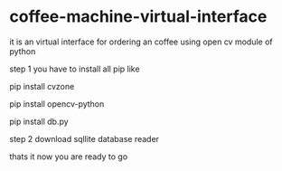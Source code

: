 # coffee-machine-virtual-interface

it is an virtual interface for ordering an coffee using open cv module of python

step 1 you have to install all pip like 

pip install cvzone

pip install opencv-python

pip install db.py


step 2 download sqllite database reader

thats it now you are ready to go 
